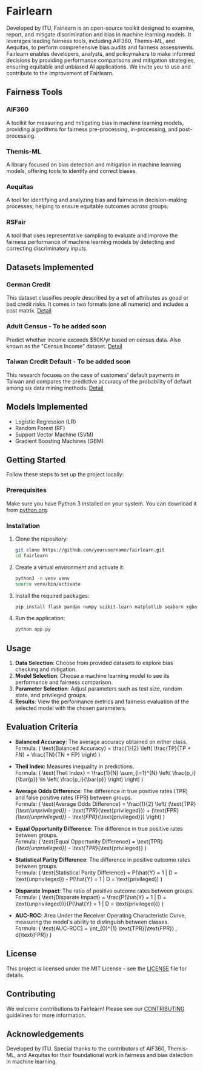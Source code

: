 # Fairlearn

Developed by ITU, Fairlearn is an open-source toolkit designed to examine, report, and mitigate discrimination and bias in machine learning models. It leverages leading fairness tools, including AIF360, Themis-ML, and Aequitas, to perform comprehensive bias audits and fairness assessments. Fairlearn enables developers, analysts, and policymakers to make informed decisions by providing performance comparisons and mitigation strategies, ensuring equitable and unbiased AI applications. We invite you to use and contribute to the improvement of Fairlearn.

## Fairness Tools

### AIF360
A toolkit for measuring and mitigating bias in machine learning models, providing algorithms for fairness pre-processing, in-processing, and post-processing.

### Themis-ML
A library focused on bias detection and mitigation in machine learning models, offering tools to identify and correct biases.

### Aequitas
A tool for identifying and analyzing bias and fairness in decision-making processes, helping to ensure equitable outcomes across groups.

### RSFair
A tool that uses representative sampling to evaluate and improve the fairness performance of machine learning models by detecting and correcting discriminatory inputs.

## Datasets Implemented

### German Credit
This dataset classifies people described by a set of attributes as good or bad credit risks. It comes in two formats (one all numeric) and includes a cost matrix.
[Detail](https://archive.ics.uci.edu/ml/datasets/statlog+(german+credit+data))

### Adult Census - To be added soon
Predict whether income exceeds $50K/yr based on census data. Also known as the "Census Income" dataset.
[Detail](https://archive.ics.uci.edu/ml/datasets/adult)

### Taiwan Credit Default - To be added soon
This research focuses on the case of customers' default payments in Taiwan and compares the predictive accuracy of the probability of default among six data mining methods.
[Detail](https://archive.ics.uci.edu/ml/datasets/default+of+credit+card+clients)

## Models Implemented

- Logistic Regression (LR)
- Random Forest (RF)
- Support Vector Machine (SVM)
- Gradient Boosting Machines (GBM)

## Getting Started

Follow these steps to set up the project locally:

### Prerequisites

Make sure you have Python 3 installed on your system. You can download it from [python.org](https://www.python.org/downloads/).

### Installation

1. Clone the repository:

    ```bash
    git clone https://github.com/yourusername/fairlearn.git
    cd fairlearn
    ```

2. Create a virtual environment and activate it:

    ```bash
    python3 -m venv venv
    source venv/bin/activate
    ```

3. Install the required packages:

    ```bash
    pip install flask pandas numpy scikit-learn matplotlib seaborn xgboost aif360
    ```

4. Run the application:

    ```bash
    python app.py
    ```

## Usage

1. **Data Selection**: Choose from provided datasets to explore bias checking and mitigation.
2. **Model Selection**: Choose a machine learning model to see its performance and fairness comparison.
3. **Parameter Selection**: Adjust parameters such as test size, random state, and privileged groups.
4. **Results**: View the performance metrics and fairness evaluation of the selected model with the chosen parameters.

## Evaluation Criteria

- **Balanced Accuracy**: The average accuracy obtained on either class.  
  Formula: \( \text{Balanced Accuracy} = \frac{1}{2} \left( \frac{TP}{TP + FN} + \frac{TN}{TN + FP} \right) \)

- **Theil Index**: Measures inequality in predictions.  
  Formula: \( \text{Theil Index} = \frac{1}{N} \sum_{i=1}^{N} \left( \frac{p_i}{\bar{p}} \ln \left( \frac{p_i}{\bar{p}} \right) \right) \)

- **Average Odds Difference**: The difference in true positive rates (TPR) and false positive rates (FPR) between groups.  
  Formula: \( \text{Average Odds Difference} = \frac{1}{2} \left( (\text{TPR}_{\text{unprivileged}} - \text{TPR}_{\text{privileged}}) + (\text{FPR}_{\text{unprivileged}} - \text{FPR}_{\text{privileged}}) \right) \)

- **Equal Opportunity Difference**: The difference in true positive rates between groups.  
  Formula: \( \text{Equal Opportunity Difference} = \text{TPR}_{\text{unprivileged}} - \text{TPR}_{\text{privileged}} \)

- **Statistical Parity Difference**: The difference in positive outcome rates between groups.  
  Formula: \( \text{Statistical Parity Difference} = P(\hat{Y} = 1 | D = \text{unprivileged}) - P(\hat{Y} = 1 | D = \text{privileged}) \)

- **Disparate Impact**: The ratio of positive outcome rates between groups.  
  Formula: \( \text{Disparate Impact} = \frac{P(\hat{Y} = 1 | D = \text{unprivileged})}{P(\hat{Y} = 1 | D = \text{privileged})} \)

- **AUC-ROC**: Area Under the Receiver Operating Characteristic Curve, measuring the model's ability to distinguish between classes.  
  Formula: \( \text{AUC-ROC} = \int_{0}^{1} \text{TPR}(\text{FPR}) \, d(\text{FPR}) \)

## License

This project is licensed under the MIT License - see the [LICENSE](LICENSE) file for details.

## Contributing

We welcome contributions to Fairlearn! Please see our [CONTRIBUTING](CONTRIBUTING.md) guidelines for more information.

## Acknowledgements

Developed by ITU. Special thanks to the contributors of AIF360, Themis-ML, and Aequitas for their foundational work in fairness and bias detection in machine learning.


